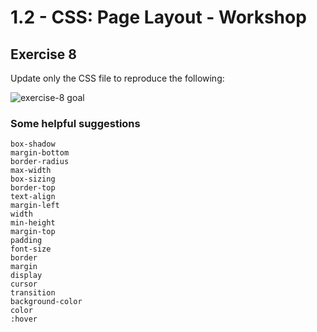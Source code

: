 # 1.2 - CSS: Page Layout - Workshop

## Exercise 8

Update only the CSS file to reproduce the following:

![exercise-8 goal](../../__1-lecture/assets/ex-8-goal.gif)

### Some helpful suggestions

```
box-shadow
margin-bottom
border-radius
max-width
box-sizing
border-top
text-align
margin-left
width
min-height
margin-top
padding
font-size
border
margin
display
cursor
transition
background-color
color
:hover
```
